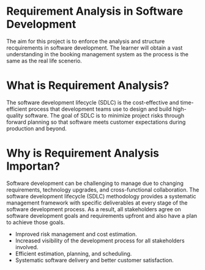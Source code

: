 #                 Requirement Analysis in Software Development      #

The aim for this project is to enforce the analysis and structure recquirements in software development. The learner will obtain a vast understanding in the booking management system as the process is the same as the real life scenerio.

# What is Requirement Analysis?

The software development lifecycle (SDLC) is the cost-effective and time-efficient process that development teams use to design and build high-quality software. 
The goal of SDLC is to minimize project risks through forward planning so that software meets customer expectations during production and beyond. 

# Why is Requirement Analysis Importan?

Software development can be challenging to manage due to changing requirements, technology upgrades, and cross-functional collaboration. The software development lifecycle (SDLC) methodology provides a systematic management framework with specific deliverables at every stage of the software development process. As a result, all stakeholders agree on software development goals and requirements upfront and also have a plan to achieve those goals.

- Improved risk management and cost estimation.
- Increased visibility of the development process for all stakeholders involved.
- Efficient estimation, planning, and scheduling.
- Systematic software delivery and better customer satisfaction.